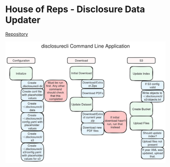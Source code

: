 # House of Reps - Disclosure Data Updater

[Repository](https://github.com/paulschick/disclosureupdater)

![CLI Usage](./docs/resources/CLI%20Diagram%20v1.png)